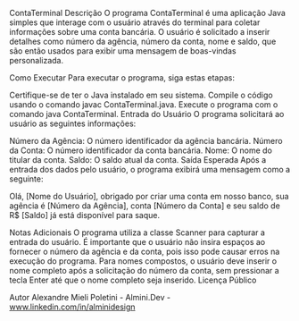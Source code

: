 ContaTerminal
Descrição
O programa ContaTerminal é uma aplicação Java simples que interage com o usuário através do terminal para coletar informações sobre uma conta bancária. O usuário é solicitado a inserir detalhes como número da agência, número da conta, nome e saldo, que são então usados para exibir uma mensagem de boas-vindas personalizada.

Como Executar
Para executar o programa, siga estas etapas:

Certifique-se de ter o Java instalado em seu sistema.
Compile o código usando o comando javac ContaTerminal.java.
Execute o programa com o comando java ContaTerminal.
Entrada do Usuário
O programa solicitará ao usuário as seguintes informações:

Número da Agência: O número identificador da agência bancária.
Número da Conta: O número identificador da conta bancária.
Nome: O nome do titular da conta.
Saldo: O saldo atual da conta.
Saída Esperada
Após a entrada dos dados pelo usuário, o programa exibirá uma mensagem como a seguinte:

Olá, [Nome do Usuário], obrigado por criar uma conta em nosso banco, sua agência é [Número da Agência], conta [Número da Conta] e seu saldo de R$ [Saldo] já está disponível para saque.

Notas Adicionais
O programa utiliza a classe Scanner para capturar a entrada do usuário.
É importante que o usuário não insira espaços ao fornecer o número da agência e da conta, pois isso pode causar erros na execução do programa.
Para nomes compostos, o usuário deve inserir o nome completo após a solicitação do número da conta, sem pressionar a tecla Enter até que o nome completo seja inserido.
Licença
Público

Autor
Alexandre Mieli Poletini - Almini.Dev - www.linkedin.com/in/alminidesign